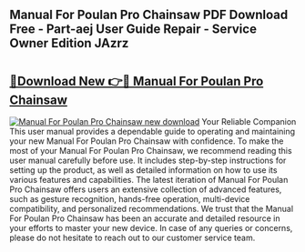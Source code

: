 ## Manual For Poulan Pro Chainsaw PDF Download Free - Part-aej User Guide Repair - Service Owner Edition JAzrz

# <h2><a href="http://bc75284.oget.top/?id=Manual+For+Poulan+Pro+Chainsaw">🔗Download New 👉🔴 Manual For Poulan Pro Chainsaw</a></h2>

[![Manual For Poulan Pro Chainsaw new download](https://i.imgur.com/5g1atiW.png)](http://bc75284.oget.top/?id=Manual+For+Poulan+Pro+Chainsaw)
Your Reliable Companion This user manual provides a dependable guide to operating and maintaining your new Manual For Poulan Pro Chainsaw with confidence. To make the most of your Manual For Poulan Pro Chainsaw, we recommend reading this user manual carefully before use. It includes step-by-step instructions for setting up the product, as well as detailed information on how to use its various features and capabilities. The latest iteration of Manual For Poulan Pro Chainsaw offers users an extensive collection of advanced features, such as gesture recognition, hands-free operation, multi-device compatibility, and personalized recommendations. We trust that the Manual For Poulan Pro Chainsaw has been an accurate and detailed resource in your efforts to master your new device. In case of any queries or concerns, please do not hesitate to reach out to our customer service team.
